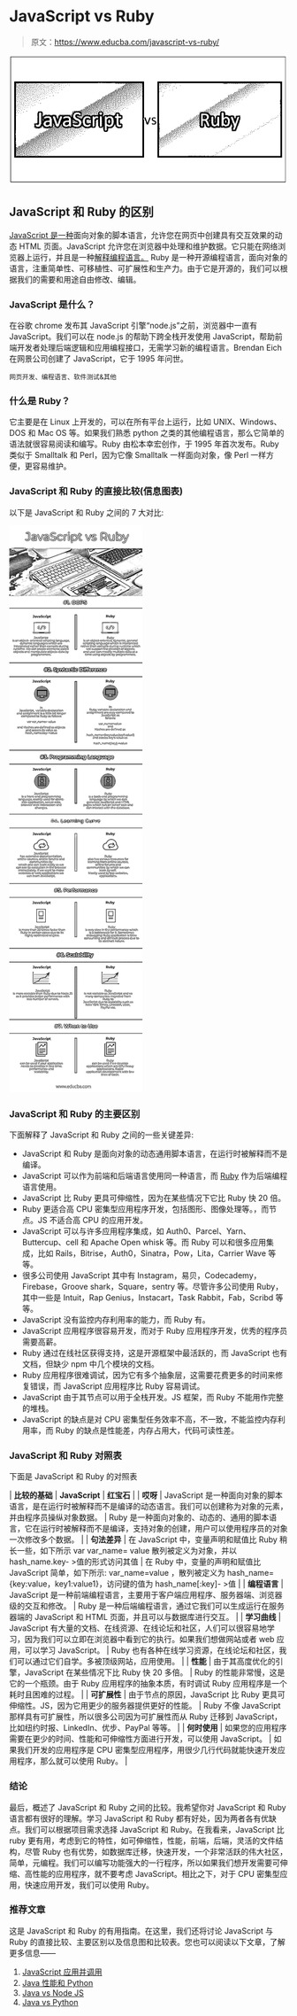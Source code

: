 # JavaScript vs Ruby

> 原文：<https://www.educba.com/javascript-vs-ruby/>

![JavaScript vs Ruby](img/5ac7656c6f36c4b9bd1ef37a76abae37.png)



## JavaScript 和 Ruby 的区别

[JavaScript 是一种](https://www.educba.com/what-is-javascript/)面向对象的脚本语言，允许您在网页中创建具有交互效果的动态 HTML 页面。JavaScript 允许您在浏览器中处理和维护数据。它只能在网络浏览器上运行，并且是一种[解释编程语言。](https://www.educba.com/mobile-app-programming-language/) Ruby 是一种开源编程语言，面向对象的语言，注重简单性、可移植性、可扩展性和生产力。由于它是开源的，我们可以根据我们的需要和用途自由修改、编辑。

### JavaScript 是什么？

在谷歌 chrome 发布其 JavaScript 引擎“node.js”之前，浏览器中一直有 JavaScript。我们可以在 node.js 的帮助下跨全栈开发使用 JavaScript，帮助前端开发者处理后端逻辑和应用编程接口，无需学习新的编程语言。Brendan Eich 在网景公司创建了 JavaScript，它于 1995 年问世。

<small>网页开发、编程语言、软件测试&其他</small>

### 什么是 Ruby？

它主要是在 Linux 上开发的，可以在所有平台上运行，比如 UNIX、Windows、DOS 和 Mac OS 等。如果我们熟悉 python 之类的其他编程语言，那么它简单的语法就很容易阅读和编写。Ruby 由松本幸宏创作，于 1995 年首次发布。Ruby 类似于 Smalltalk 和 Perl，因为它像 Smalltalk 一样面向对象，像 Perl 一样方便，更容易维护。

### JavaScript 和 Ruby 的直接比较(信息图表)

以下是 JavaScript 和 Ruby 之间的 7 大对比:

![JavScript vs Ruby Infographics](img/80d4469330c21a7e425f8aeeecf0bace.png)



### JavaScript 和 Ruby 的主要区别

下面解释了 JavaScript 和 Ruby 之间的一些关键差异:

*   JavaScript 和 Ruby 是面向对象的动态通用脚本语言，在运行时被解释而不是编译。
*   JavaScript 可以作为前端和后端语言使用同一种语言，而 [Ruby](https://www.educba.com/install-ruby/) 作为后端编程语言使用。
*   JavaScript 比 Ruby 更具可伸缩性，因为在某些情况下它比 Ruby 快 20 倍。
*   Ruby 更适合高 CPU 密集型应用程序开发，包括图形、图像处理等。，而节点。JS 不适合高 CPU 的应用开发。
*   JavaScript 可以与许多应用程序集成，如 Auth0、Parcel、Yarn、Buttercup、cell 和 Apache Open whisk 等。而 Ruby 可以和很多应用集成，比如 Rails，Bitrise，Auth0，Sinatra，Pow，Lita，Carrier Wave 等等。
*   很多公司使用 JavaScript 其中有 Instagram，易贝，Codecademy，Firebase，Groove shark，Square，sentry 等。尽管许多公司使用 Ruby，其中一些是 Intuit，Rap Genius，Instacart，Task Rabbit，Fab，Scribd 等等。
*   JavaScript 没有监控内存利用率的能力，而 Ruby 有。
*   JavaScript 应用程序很容易开发，而对于 Ruby 应用程序开发，优秀的程序员需要高薪。
*   Ruby 通过在线社区获得支持，这是开源框架中最活跃的，而 JavaScript 也有文档，但缺少 npm 中几个模块的文档。
*   Ruby 应用程序很难调试，因为它有多个抽象层，这需要花费更多的时间来修复错误，而 JavaScript 应用程序比 Ruby 容易调试。
*   JavaScript 由于其节点可以用于全栈开发。JS 框架，而 Ruby 不能用作完整的堆栈。
*   JavaScript 的缺点是对 CPU 密集型任务效率不高，不一致，不能监控内存利用率，而 Ruby 的缺点是性能差，内存占用大，代码可读性差。

### JavaScript 和 Ruby 对照表

下面是 JavaScript 和 Ruby 的对照表

| **比较的基础** | **JavaScript** | **红宝石** |
| **哎呀** | JavaScript 是一种面向对象的脚本语言，是在运行时被解释而不是编译的动态语言。我们可以创建称为对象的元素，并由程序员操纵对象数据。 | Ruby 是一种面向对象的、动态的、通用的脚本语言，它在运行时被解释而不是编译，支持对象的创建，用户可以使用程序员的对象一次修改多个数据。 |
| **句法差异** | 在 JavaScript 中，变量声明和赋值比 Ruby 稍长一些，如下所示
var var_name= value
散列被定义为对象，并以 hash_name.key- >值的形式访问其值 | 在 Ruby 中，变量的声明和赋值比 JavaScript 简单，如下所示:
var_name=value
，散列被定义为
hash_name={key:value，key1:value1}，访问键的值为
hash_name[:key]- >值 |
| **编程语言** | JavaScript 是一种前端编程语言，主要用于客户端应用程序、服务器端、浏览器级的交互和修改。 | Ruby 是一种后端编程语言，通过它我们可以生成运行在服务器端的 JavaScript 和 HTML 页面，并且可以与数据库进行交互。 |
| **学习曲线** | JavaScript 有大量的文档、在线资源、在线论坛和社区，人们可以很容易地学习，因为我们可以立即在浏览器中看到它的执行。如果我们想做网站或者 web 应用，可以学习 JavaScript。 | Ruby 也有各种在线学习资源，在线论坛和社区，我们可以通过它们自学。多被顶级网站，应用使用。 |
| **性能** | 由于其高度优化的引擎，JavaScript 在某些情况下比 Ruby 快 20 多倍。 | Ruby 的性能非常慢，这是它的一个瓶颈。由于 Ruby 应用程序的抽象本质，有时调试 Ruby 应用程序是一个耗时且困难的过程。 |
| **可扩展性** | 由于节点的原因，JavaScript 比 Ruby 更具可伸缩性。JS，因为它用更少的服务器提供更好的性能。 | Ruby 不像 JavaScript 那样具有可扩展性，所以很多公司因为可扩展性而从 Ruby 迁移到 JavaScript，比如纽约时报、LinkedIn、优步、PayPal 等等。 |
| **何时使用** | 如果您的应用程序需要在更少的时间、性能和可伸缩性方面进行开发，可以使用 JavaScript。 | 如果我们开发的应用程序是 CPU 密集型应用程序，用很少几行代码就能快速开发应用程序，那么就可以使用 Ruby。 |

### 结论

最后，概述了 JavaScript 和 Ruby 之间的比较。我希望你对 JavaScript 和 Ruby 语言都有很好的理解。学习 JavaScript 和 Ruby 都有好处，因为两者各有优缺点。我们可以根据项目需求选择 JavaScript 和 Ruby。在我看来，JavaScript 比 ruby 更有用，考虑到它的特性，如可伸缩性，性能，前端，后端，灵活的文件结构，尽管 Ruby 也有优势，如数据库迁移，快速开发，一个非常活跃的伟大社区，简单，元编程。我们可以编写功能强大的一行程序，所以如果我们想开发需要可伸缩、高性能的应用程序，就不要考虑 JavaScript。相比之下，对于 CPU 密集型应用，快速应用开发，我们可以使用 Ruby。

### 推荐文章

这是 JavaScript 和 Ruby 的有用指南。在这里，我们还将讨论 JavaScript 与 Ruby 的直接比较、主要区别以及信息图和比较表。您也可以阅读以下文章，了解更多信息——

1.  [JavaScript 应用并调用](https://www.educba.com/javascript-apply-vs-call/)
2.  [Java 性能和 Python](https://www.educba.com/java-performance-vs-python/)
3.  [Java vs Node JS](https://www.educba.com/java-vs-node-js/)
4.  [Java vs Python](https://www.educba.com/java-vs-python/)





